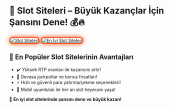 <h1>🎯 Slot Siteleri – Büyük Kazançlar İçin Şansını Dene! 💰🔥</h1>

<a href="https://heylink.me/bonusdunyasi/" title="Slot Siteleri">
  <img src="https://i.ibb.co/YjtLwQ8/cats.jpg" alt="Slot Siteleri" style="max-width: 100%; border: 3px solid #ff4500; border-radius: 15px; box-shadow: 0px 0px 15px rgba(255, 69, 0, 0.8);">
</a>

<a href="https://heylink.me/bonusdunyasi/" title="En İyi Slot Siteleri">
  <img src="https://i.ibb.co/VHdrjnQ/df.jpg" alt="En İyi Slot Siteleri" style="max-width: 100%; border: 3px solid #ff4500; border-radius: 15px; box-shadow: 0px 0px 15px rgba(255, 69, 0, 0.8);">
</a>

<h2>🚀 En Popüler Slot Sitelerinin Avantajları</h2>
<ul>
  <li>✔️ Yüksek RTP oranları ile kazancını artır!</li>
  <li>🎁 Devasa jackpotlar ve bonus fırsatları!</li>
  <li>⚡️ Hızlı ve güvenli para yatırma/çekme seçenekleri!</li>
  <li>📱 Mobil uyumluluk ile her an slot heyecanı yaşa!</li>
</ul>

<p>💎 <strong>En iyi slot sitelerinde şansını dene ve büyük kazan!</strong></p>
